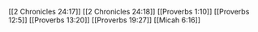 [[2 Chronicles 24:17]]
[[2 Chronicles 24:18]]
[[Proverbs 1:10]]
[[Proverbs 12:5]]
[[Proverbs 13:20]]
[[Proverbs 19:27]]
[[Micah 6:16]]
